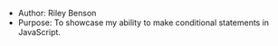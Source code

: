 * Author: Riley Benson
* Purpose: To showcase my ability to make conditional statements in JavaScript.